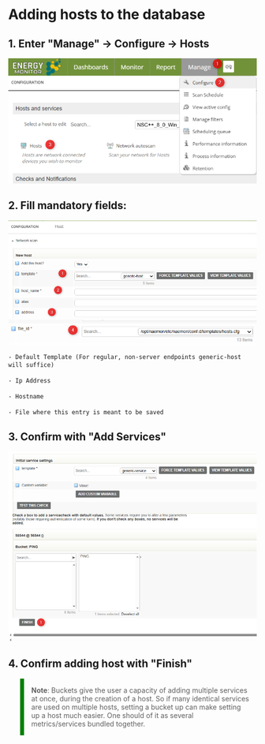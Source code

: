 # Adding hosts to the database

## 1. **Enter "Manage" -> Configure -> Hosts**

![Adding_hosts](/media/03-00-02_Adding_hosts.png)

## 2. **Fill mandatory fields:**

![Adding_hosts](/media/03-00-02_Adding_hosts_2.png)
![Adding_hosts](/media/03-00-02_Adding_hosts_3.png)

    - Default Template (For regular, non-server endpoints generic-host will suffice)

    - Ip Address

    - Hostname

    - File where this entry is meant to be saved

## 3. **Confirm with "Add Services"**

![Adding_hosts](/media/03-00-02_Adding_hosts_4.png)

## 4. **Confirm adding host with "Finish"**

<blockquote style="border-left: 8px solid green; padding: 15px;"> <b>Note</b>: Buckets give the user a capacity of adding multiple services at once, during the creation of a host. So if many identical services are used on multiple hosts, setting a bucket up can make setting up a host much easier. One should of it as several metrics/services bundled together.
</blockquote>
